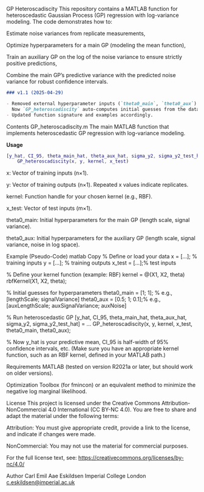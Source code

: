 GP Heteroscadiscity
This repository contains a MATLAB function for heteroscedastic Gaussian Process (GP) regression with log-variance modeling. The code demonstrates how to:

Estimate noise variances from replicate measurements,

Optimize hyperparameters for a main GP (modeling the mean function),

Train an auxiliary GP on the log of the noise variance to ensure strictly positive predictions,

Combine the main GP’s predictive variance with the predicted noise variance for robust confidence intervals.

```markdown
### v1.1 (2025-04-29)

- Removed external hyperparameter inputs (`theta0_main`, `theta0_aux`).  
  Now `GP_heteroscadiscity` auto-computes initial guesses from the data.
- Updated function signature and examples accordingly.
```

Contents
GP_heteroscadiscity.m
The main MATLAB function that implements heteroscedastic GP regression with log-variance modeling.

**Usage**

```matlab
[y_hat, CI_95, theta_main_hat, theta_aux_hat, sigma_y2, sigma_y2_test_hat] = ...
    GP_heteroscadiscity(x, y, kernel, x_test)
```
x: Vector of training inputs (n×1).

y: Vector of training outputs (n×1). Repeated x values indicate replicates.

kernel: Function handle for your chosen kernel (e.g., RBF).

x_test: Vector of test inputs (m×1).

theta0_main: Initial hyperparameters for the main GP (length scale, signal variance).

theta0_aux: Initial hyperparameters for the auxiliary GP (length scale, signal variance, noise in log space).

Example (Pseudo-Code)
matlab
Copy
% Define or load your data
x = [...];     % training inputs
y = [...];     % training outputs
x_test = [...];% test inputs

% Define your kernel function (example: RBF)
kernel = @(X1, X2, theta) rbfKernel(X1, X2, theta);

% Initial guesses for hyperparameters
theta0_main = [1; 1];      % e.g., [lengthScale; signalVariance]
theta0_aux  = [0.5; 1; 0.1];% e.g., [auxLengthScale; auxSignalVariance; auxNoise]

% Run heteroscedastic GP
[y_hat, CI_95, theta_main_hat, theta_aux_hat, sigma_y2, sigma_y2_test_hat] = ...
    GP_heteroscadiscity(x, y, kernel, x_test, theta0_main, theta0_aux);

% Now y_hat is your predictive mean, CI_95 is half-width of 95% confidence intervals, etc.
(Make sure you have an appropriate kernel function, such as an RBF kernel, defined in your MATLAB path.)

Requirements
MATLAB (tested on version R2021a or later, but should work on older versions).

Optimization Toolbox (for fmincon) or an equivalent method to minimize the negative log marginal likelihood.

License
This project is licensed under the Creative Commons Attribution-NonCommercial 4.0 International (CC BY-NC 4.0). You are free to share and adapt the material under the following terms:

Attribution: You must give appropriate credit, provide a link to the license, and indicate if changes were made.

NonCommercial: You may not use the material for commercial purposes.

For the full license text, see: https://creativecommons.org/licenses/by-nc/4.0/

Author
Carl Emil Aae Eskildsen
Imperial College London
c.eskildsen@imperial.ac.uk
